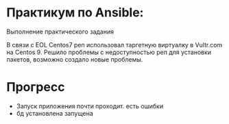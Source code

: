 # Практикум по Ansible:

Выполнение практического задания 

В связи с EOL Centos7 реп использовал таргетную виртуалку в Vultr.com на Centos 9.
Решило проблемы с недоступностью реп для установки пакетов, возможно создало новые проблемы. 
# Прогресс

- Запуск приложения почти проходит. есть ошибки
- бд установлена запущена